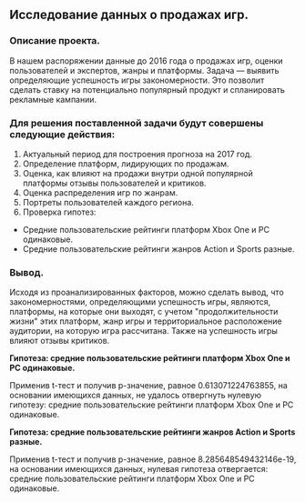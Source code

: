 ## Исследование данных о продажах игр.

### Описание проекта.

В нашем распоряжении данные до 2016 года о продажах игр, оценки пользователей и экспертов, жанры и платформы. Задача — выявить определяющие успешность игры закономерности. Это позволит сделать ставку на потенциально популярный продукт и спланировать рекламные кампании.

### Для решения поставленной задачи будут совершены следующие действия:

1. Актуальный период для построения прогноза на 2017 год.
2. Определение платформ, лидирующих по продажам.
3. Оценка, как влияют на продажи внутри одной популярной платформы отзывы пользователей и критиков.
4. Оценка распределения игр по жанрам.
5. Портреты пользователей каждого региона.
6. Проверка гипотез:
  * Средние пользовательские рейтинги платформ Xbox One и PC одинаковые.
  * Средние пользовательские рейтинги жанров Action и Sports разные.
### Вывод.

Исходя из проанализированных факторов, можно сделать вывод, что закономерностями, определяющими успешность игры, являются, платформы, на которые они выходят, с учетом "продолжительности жизни" этих платформ, жанр игры и территориальное расположение аудитории, на которую игра рассчитана. Также на успешность игры влияют отзывы критиков.

**Гипотеза: средние пользовательские рейтинги платформ Xbox One и PC одинаковые.**

Применив t-тест и получив p-значение, равное 0.613071224763855, на основании имеющихся данных, не удалось отвергнуть нулевую гипотезу: cредние пользовательские рейтинги платформ Xbox One и PC одинаковые.

**Гипотеза: средние пользовательские рейтинги жанров Action и Sports разные.**

Применив t-тест и получив p-значение, равное 8.285648549432146e-19, на основании имеющихся данных, нулевая гипотеза отвергается: cредние пользовательские рейтинги платформ Xbox One и PC одинаковые.

